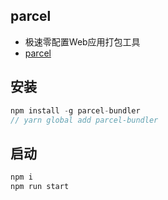 ## parcel
- 极速零配置Web应用打包工具
- [parcel](https://parceljs.org/)

## 安装
```js
npm install -g parcel-bundler
// yarn global add parcel-bundler
```
## 启动
```js
npm i
npm run start
```